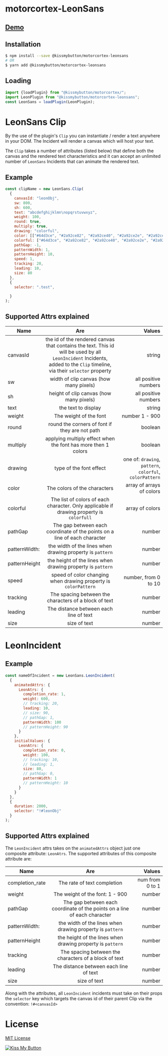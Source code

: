 
# motorcortex-LeonSans

## [Demo](https://kissmybutton.github.io/motorcortex-leonsans/demo/)


## Installation

```bash
$ npm install --save @kissmybutton/motorcortex-leonsans
# OR
$ yarn add @kissmybutton/motorcortex-leonsans
```

## Loading

```javascript
import {loadPlugin} from "@kissmybutton/motorcortex/";
import LeonPlugin from "@kissmybutton/motorcortex-leonsans";
const LeonSans = loadPlugin(LeonPlugin);
```

# LeonSans Clip
By the use of the plugin's `Clip` you can instantiate / render a text anywhere in your DOM. The Incident will render a canvas which will host your text. 

The `Clip` takes a number of attributes (listed below) that define both the canvas and the rendered text characteristics and it can accept an unlimited number of `LeonSans` Incidents that can animate the rendered text.

## Example

```javascript
const clipName = new LeonSans.Clip(
  {
    canvasId: "leonObj",
    sw: 800,
    sh: 600,
    text: "abcdefghijklmn\nopqrstuvwxyz",
    weight: 100,
    round: true,
    multiply: true,
    drawing: "colorful",
    color: [["#64d3ce", "#2a92ce82", "#2a92ce40", "#2a92ce2e", "#2a92ce00"]],
    colorful: ["#64d3ce", "#2a92ce82", "#2a92ce40", "#2a92ce2e", "#2a92ce00"],
    pathGap: -1,
    patternWidth: 1,
    patternHeight: 10,
    speed: 1,
    tracking: 20,
    leading: 10,
    size: 80
  },
  {
    selector: ".test",
   
  }
);
```

## Supported Attrs explained

| Name        | Are           | Values  |
| ------------- |:-------------:| -----:|
| canvasId  | the id of the rendered canvas that contains the text. This id will be used by all `LeonIncident` Incidents, added to the `Clip` timeline, via their `selector` property | string | 
| sw      | width of clip canvas (how many pixels) | all positive numbers |
| sh      | height of clip canvas (how many pixels) | all positive numbers |
| text |  the text to display |  string  |
| weight |  The weight of the font | number 1 - 900   |
| round |  round the corners of font if they are not path | boolean |
| multiply |  applying multiply effect when the font has more then 1 colors |  boolean  |
| drawing |  type of the font effect |  one of: `drawing`, `pattern`, `colorful`, `colorPattern`  |
| color |  The colors of the characters  |  array of arrays of colors   |
| colorful |  The list of colors of each character. Only applicable if drawing property is `colorfull`   |  array of colors   |
| pathGap |  The gap between each coordinate of the points on a line of each character |  number |
| patternWidth: |  the width of the lines when drawing property is `pattern`  |  number    |
| patternHeight |  the height of the lines when drawing property is `pattern`   |  number  |
| speed |  speed of color changing  when drawing property is `colorPattern`  |  number, from 0 to 10   |
| tracking |  The spacing between the characters of a block of text   |  number    |
| leading |  The distance between each line of text  |  number    |
| size |  size of text   |  number |





# LeonIncident

## Example

```javascript
const nameOfIncident = new LeonSans.LeonIncident(
  {
    animatedAttrs: {
      LeonAtrs: {
        completion_rate: 1,
        weight: 600,
        // tracking: 20,
        leading: 10,
        // size: 90,
        // pathGap: 1,
        patternWidth: 100
        // patternHeight: 90
      }
    },
    initialValues: {
      LeonAtrs: {
        completion_rate: 0,
        weight: 100,
        // tracking: 10,
        // leading: 1,
        size: 80,
        // pathGap: 0,
        patternWidth: 1
        // patternHeight: 10
      }
    }
  },
  {
    duration: 2000,
    selector: "!#leonObj"
  }
);
```

## Supported Attrs explained
The `LeonIncident` attrs takes on the `animatedAttrs` object just one composite attribute: `LeonAtrs`. The supported attributes of this composite attribute are:

| Name        | Are           | Values  |
| ------------- |:-------------:| -----:|
| completion_rate |  The rate of text completion |  num from 0 to 1  |
| weight |  The weight of the font: 1 - 900 |  number  |
| pathGap |  The gap between each coordinate of the points on a line of each character |  number |
| patternWidth: |  the width of the lines when drawing property is `pattern`  |  number    |
| patternHeight |  the height of the lines when drawing property is `pattern`   |  number  |
| tracking |  The spacing between the characters of a block of text   |  number    |
| leading |  The distance between each line of text  |  number    |
| size |  size of text   |  number |

Along with the attributes, all `LeonIncident` incidents must take on their props the `selector` key which targets the canvas id of their parent Clip via the convention: `!#<canvasId>`

# License
[MIT License](https://opensource.org/licenses/MIT)


  
  
[![Kiss My Button](https://presskit.kissmybutton.gr/logos/kissmybutton-logo-small.png)](https://kissmybutton.gr)







